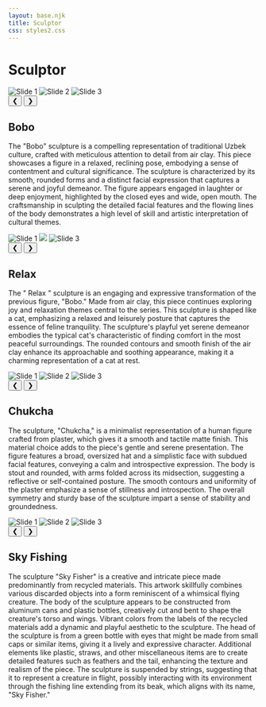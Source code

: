 ```yaml
---
layout: base.njk
title: Sculptor 
css: styles2.css
---
```

<h1>Sculptor</h1>
<div class="container2">
  
 <div class="slideshow">
     <div class="slidessul">
            <img src="/image/Bobo.jpg" alt="Slide 1" class="slide active">
            <img src="/image/Bobo2.jpg" alt="Slide 2" class="slide">
            <img src="/image/Bobo3.jpg" alt="Slide 3" class="slide">
     </div>
               <button class="btn prev">&#10094;</button>
               <button class="btn next">&#10095;</button>
 </div>
 <div class="text-content">
         <h2> Bobo </h2>
        <p>The "Bobo" sculpture is a compelling representation of traditional Uzbek culture, crafted with meticulous attention to detail from air clay. This piece showcases a figure in a relaxed, reclining pose, embodying a sense of contentment and cultural significance. The sculpture is characterized by its smooth, rounded forms and a distinct facial expression that captures a serene and joyful demeanor. The figure appears engaged in laughter or deep enjoyment, highlighted by the closed eyes and wide, open mouth. The craftsmanship in sculpting the detailed facial features and the flowing lines of the body demonstrates a high level of skill and artistic interpretation of cultural themes.</p>
 </div>
</div>

<div class="container2">
  
 <div class="slideshow">
      <div class="slidessul">
            <img src="/image/Relax.jpg" alt="Slide 1" class="slide active">
            <img src="/image/Relax2.jpg" class="slide">
            <img src="/image/Relax3.jpg" alt="Slide 3" class="slide">
          </div>
                 <button class="btn prev">&#10094;</button>
                 <button class="btn next">&#10095;</button>
          </div>
     <div class="text-content">
      <h2> Relax </h2>
        <p>The " Relax " sculpture is an engaging and expressive transformation of the previous figure, "Bobo." Made from air clay, this piece continues exploring joy and relaxation themes central to the series. This sculpture is shaped like a cat, emphasizing a relaxed and leisurely posture that captures the essence of feline tranquility. The sculpture's playful yet serene demeanor embodies the typical cat's characteristic of finding comfort in the most peaceful surroundings. The rounded contours and smooth finish of the air clay enhance its approachable and soothing appearance, making it a charming representation of a cat at rest.</p>
 </div>
</div>
<div class="container2">
  
 <div class="slideshow">
     <div class="slidessul">
            <img src="/image/Chukcha2.jpg" alt="Slide 1" class="slide active">
            <img src="/image/Chukcha3.jpg" alt="Slide 2" class="slide">
            <img src="/image/Chukcha4.jpg" alt="Slide 3" class="slide">
           </div>
           <button class="btn prev">&#10094;</button>
           <button class="btn next">&#10095;</button>
      </div>
 <div class="text-content">
      <h2> Chukcha</h2>
        <p>The sculpture, "Chukcha," is a minimalist representation of a human figure crafted from plaster, which gives it a smooth and tactile matte finish. This material choice adds to the piece's gentle and serene presentation. The figure features a broad, oversized hat and a simplistic face with subdued facial features, conveying a calm and introspective expression.
The body is stout and rounded, with arms folded across its midsection, suggesting a reflective or self-contained posture. The smooth contours and uniformity of the plaster emphasize a sense of stillness and introspection. The overall symmetry and sturdy base of the sculpture impart a sense of stability and groundedness.
</p>
    </div>
</div>
<div class="container2">
  
 <div class="slideshow">
        <div class="slidessul">
            <img src="/image/Skyfisher.jpg" alt="Slide 1" class="slide active">
            <img src="/image/Skyfisher6.jpg" alt="Slide 2" class="slide">
            <img src="/image/Skyfisher9.jpg" alt="Slide 3" class="slide">
        </div>
               <button class="btn prev">&#10094;</button>
               <button class="btn next">&#10095;</button>
    </div>
    <div class="text-content">
      <h2> Sky Fishing</h2>
        <p>The sculpture "Sky Fisher" is a creative and intricate piece made predominantly from recycled materials. This artwork skillfully combines various discarded objects into a form reminiscent of a whimsical flying creature. The body of the sculpture appears to be constructed from aluminum cans and plastic bottles, creatively cut and bent to shape the creature's torso and wings. Vibrant colors from the labels of the recycled materials add a dynamic and playful aesthetic to the sculpture.
        The head of the sculpture is from a green bottle with eyes that might be made from small caps or similar items, giving it a lively and expressive character. Additional elements like plastic, straws, and other miscellaneous items are  to create detailed features such as feathers and the tail, enhancing the texture and realism of the piece. The sculpture is suspended by strings, suggesting that it  to represent a creature in flight, possibly interacting with its environment through the fishing line extending from its beak, which aligns with its name, "Sky Fisher."
       </p>
    </div>
</div>